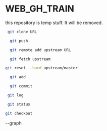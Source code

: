 # WEB_GH_TRAIN
this repository is temp stuff. It will be removed.



```bash
 git clone URL
```

```bash
  git push
```

```bash
  git remote add upstream URL
```

```bash
  git fetch upstream
```

```bash
git reset --hard upstream/master
```

```bash
  git add .
``` 

```bash
  git commit
```

```bash
 git log
```


```bash
 git status
```

```bash
git checkout
```
--graph
